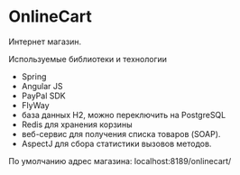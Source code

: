 # OnlineCart

Интернет магазин.

Используемые библиотеки и технологии
 - Spring
 - Angular JS
 - PayPal SDK
 - FlyWay
 - база данных H2, можно переключить на PostgreSQL
 - Redis для хранения корзины
 - веб-сервис для получения списка товаров (SOAP).
 - AspectJ для сбора статистики вызовов методов.

По умолчанию адрес магазина: localhost:8189/onlinecart/
